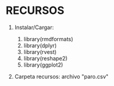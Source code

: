 # RECURSOS

1. Instalar/Cargar:

    1. library(rmdformats) 
    2. library(dplyr)
    3. library(rvest)
    4. library(reshape2)
    5. library(ggplot2)
2. Carpeta recursos: archivo "paro.csv"

